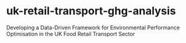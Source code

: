 # uk-retail-transport-ghg-analysis
Developing a Data-Driven Framework for Environmental Performance Optimisation in the UK Food Retail Transport Sector
